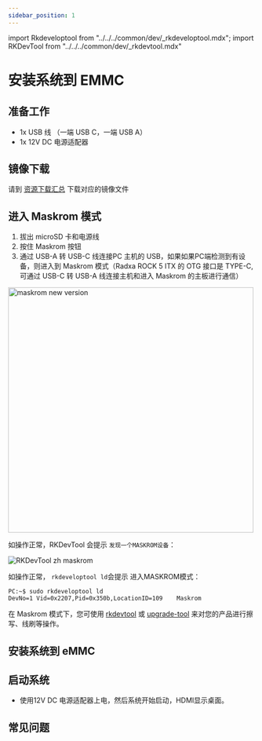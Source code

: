 ```yaml
---
sidebar_position: 1
---
```


import Rkdeveloptool from "../../../common/dev/\_rkdeveloptool.mdx";
import RKDevTool from "../../../common/dev/\_rkdevtool.mdx"

# 安装系统到 EMMC

## 准备工作

- 1x USB 线 （一端 USB C，一端 USB A）
- 1x 12V DC 电源适配器

## 镜像下载

请到 [资源下载汇总](../getting-started/download) 下载对应的镜像文件

## 进入 Maskrom 模式

1. 拔出 microSD 卡和电源线
2. 按住 Maskrom 按钮
3. 通过 USB-A 转 USB-C 线连接PC 主机的 USB，如果如果PC端检测到有设备，则进入到 Maskrom 模式（Radxa ROCK 5 ITX 的 OTG 接口是 TYPE-C,可通过 USB-C 转 USB-A 线连接主机和进入 Maskrom 的主板进行通信）

<img src="/img/rock5itx/rock5itx-maskrom-new.webp" alt="maskrom new version" width="500" />

<Tabs queryString="maskrom">

<TabItem value="Windows">

如操作正常，RKDevTool 会提示 `发现一个MASKROM设备`：

   <img src="/img/configuration/rkdevtool-zh-maskrom.webp" alt="RKDevTool zh maskrom" />
</TabItem>

<TabItem value="Linux">

如操作正常， `rkdeveloptool ld`会提示 进入MASKROM模式：

```
PC:~$ sudo rkdeveloptool ld
DevNo=1	Vid=0x2207,Pid=0x350b,LocationID=109	Maskrom
```

</TabItem>

</Tabs>

在 Maskrom 模式下，您可使用 [rkdevtool](rkdevtool) 或 [upgrade-tool](upgrade-tool) 来对您的产品进行擦写、线刷等操作。

## 安装系统到 eMMC

<Tabs queryString="install-os-emmc-using-maskrom">

<TabItem value="Windows">

<RKDevTool />

</TabItem>

<TabItem value="Linux">

<Rkdeveloptool series="rock5"/>

</TabItem>

</Tabs>

## 启动系统

- 使用12V DC 电源适配器上电，然后系统开始启动，HDMI显示桌面。

## 常见问题
